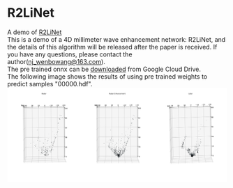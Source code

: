 # R2LiNet
A demo of [R2LiNet](https://github.com/wwb00l/R2LiNet) <br />
This is a demo of a 4D millimeter wave enhancement network: R2LiNet, and the details of this algorithm will be released after the paper is received. If you have any questions, please contact the author(nj_wenbowang@163.com).<br />
The pre trained onnx can be [downloaded](https://drive.google.com/file/d/1fxpOCZ6uKRmhc9BBAUB5A-7-CewrPJGG/view?usp=sharing) from Google Cloud Drive. <br />
The following image shows the results of using pre trained weights to predict samples "00000.hdf". <br />
![image](/demo.png)
